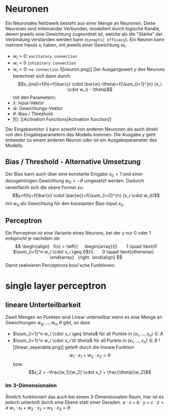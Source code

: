 # Neuronen
Ein Neuronales Netzwerk besteht aus einer Menge an Neuronen. Diese Neuronen sind miteinander Verbunden, modelliert durch logische Kanäle, denen jeweils eine Gewichtung zugeordnet ist, welche als die "Stärke" der Verbindung verstanden werden kann (`synaptic efficacy`).
Ein Neuron kann mehrere Inputs $x_i$ haben, mit jeweils einer Gewichtung $w_i$.
- $w_i \gt 0$: `excitatory connection`
- $w_i \lt 0$ `inhibitory connection`
- $w_i = 0$: `no connection`
![[neuron.png]]
Der Ausgangswert $y$ des Neurons berechnet sich dann durch:
$$x_{out}=f(h)=f(\bar{x} \cdot \bar{w}-\theta)=f(\sum_{i=1}^{n} (x_i \cdot w_i) - \theta)$$
mit den Parametern:
- $\bar{x}$: input-Vektor
- $\bar{w}$: Gewichtungs-Vektor
- $\theta$: Bias / Threshold
- $f()$: [[Activation Functions|Activation function]]

Der Eingabevektor $\bar{x}$ kann sowohl von anderen Neuronen als auch direkt von den Eingabeparametern des Modells kommen. Die Ausgabe $y$ geht entweder zu einem anderen Neuron oder ist ein Ausgabeparameter des Modells.

## Bias / Threshold - Alternative Umsetzung
Der Bias kann auch über eine konstante Eingabe $x_0 = 1$ und einer dazugehörigen Gewichtung $w_0 = - \theta$ umgesetzt werden. Dadurch vereinfacht sich die obere Formel zu:
$$y=f(h)=f(\bar{x} \cdot \bar{w})=f(\sum_{i=0}^{n} (x_i \cdot w_i))$$
mit $w_0$ als Gewichtung für den konstanten Bias-Input $x_0$.

## Perceptron
Ein Perceptron ist eine Variante eines Neurons, bei der $y$ nur $0$ oder $1$ entspricht je nachdem ob:
$$
\begin{align}
  f(x) = \left\{
    \begin{array}{l}
      1 \quad \text{if $\sum_{i=1}^n w_i \cdot x_i \geq 0$}\\
      0 \quad \text{otherwise}
    \end{array}
  \right.
\end{align}
$$
Damit realisieren Perceptrons bool'sche Funktionen.

# single layer perceptron
## lineare Unterteilbarkeit
Zweit Mengen an Punkten sind Linear unterteilbar wenn es eine Menge an Gewichtungen $w_q, ... , w_n, \theta$ gibt, so dass
- $\sum_{i=1}^n w_i \cdot x_i \geq \theta$ für all Punkte in $(x_1, ... , x_n) \in A$
- $\sum_{i=1}^n w_i \cdot x_i \lt \theta$ für all Punkte in $(x_1, ... , x_n) \in B$
![[linear_seperable.png]]
geteilt durch die lineare Funktion
$$w_1 \cdot x_1 + w_2 \cdot x_2 = \theta$$
bzw.
$$x_2 = -\frac{w_1}{w_2} \cdot x_1 + \frac{\theta}{w_2}$$
### Im 3-Dimensionalen
Ähnlich funktioniert das auch bei einem 3-Dimensionalem Raum, hier ist es jedoch unterteilt durch eine Ebene statt einer Geraden.
$a \cdot x + b \cdot y + c \cdot z = d$
$w_1 \cdot x_1 + w_2 \cdot x_2 + w_3 \cdot x_3 = \theta$
